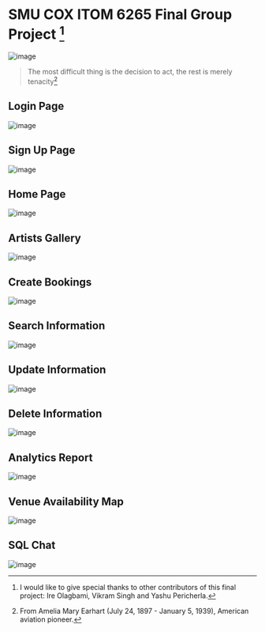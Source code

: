 # SMU COX ITOM 6265 Final Group Project [^1]
![image](https://github.com/user-attachments/assets/b1b82263-001b-4165-9d2d-60dd7452d94a)

>  The most difficult thing is the decision to act, the rest is merely tenacity[^2]

## Login Page
![image](https://github.com/user-attachments/assets/4d098f2b-33ac-4bb3-93eb-a9d5245d578d)
## Sign Up Page
![image](https://github.com/user-attachments/assets/8c91bf85-1b73-47bc-9ac6-c813aad81bad)
## Home Page
![image](https://github.com/user-attachments/assets/40e9925c-3602-41f2-aea7-2c39b50a407e)
## Artists Gallery
![image](https://github.com/user-attachments/assets/ee2f56e5-07fb-4c39-a87f-ed7d06862a16)
## Create Bookings
![image](https://github.com/user-attachments/assets/7e0b64d4-244e-4007-9149-2f2984ae9d24)
## Search Information
![image](https://github.com/user-attachments/assets/376d52bb-6dc0-4421-8e90-9c39a311f265)
## Update Information
![image](https://github.com/user-attachments/assets/95ed7a6c-3344-4514-ac57-b7e09ca13195)
## Delete Information
![image](https://github.com/user-attachments/assets/aa4f7f71-bb26-4698-910a-f19e1dcbdcee)
## Analytics Report
![image](https://github.com/user-attachments/assets/9bd2a0d8-f64f-4d84-943b-74cd4d8bf3a3)
## Venue Availability Map
![image](https://github.com/user-attachments/assets/79123dbe-f01b-45dd-9daa-60313aedc686)
## SQL Chat
![image](https://github.com/user-attachments/assets/a0d710ea-4bb8-4dc9-ba70-be9f6540a273)

[^1]: I would like to give special thanks to other contributors of this final project: Ire Olagbami, Vikram Singh and Yashu Pericherla.
[^2]: From Amelia Mary Earhart (July 24, 1897 - January 5, 1939), American aviation pioneer.
